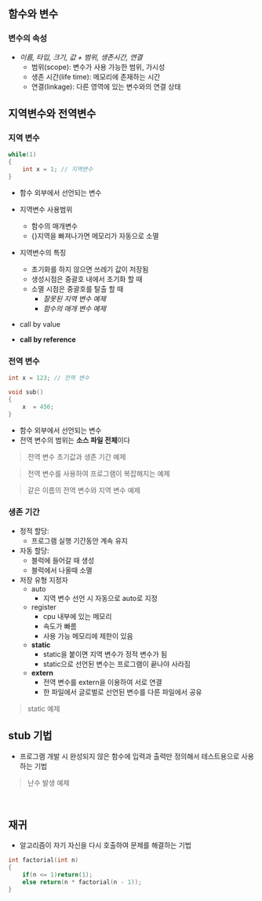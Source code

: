 ## 함수와 변수

### 변수의 속성
- *이름, 타입, 크기, 값 + 범위, 생존시간, 연결*
	- 범위(scope): 변수가 사용 가능한 범위, 가시성
	- 생존 시간(life time): 메모리에 존재하는 시간
	- 연결(linkage): 다른 영역에 있는 변수와의 연결 상태



## 지역변수와 전역변수

### 지역 변수 
```c
while(1)
{
	int x = 1; // 지역변수
}
```
- 함수 외부에서 선언되는 변수
- 지역변수 사용범위
	- 함수의 매개변수
	- {}지역을 빠져나가면 메모리가 자동으로 소멸

- 지역변수의 특징
	- 초기화를 하지 않으면 쓰레기 값이 저장됨
	- 생성시점은 중괄호 내에서 초기화 할 때
	- 소멸 시점은 중괄호를 탈출 할 때
		- *잘못된 지역 변수 예제*
		- *함수의 매개 변수 예제*
- call by value
- **call by reference**

### 전역 변수
```c
int x = 123; // 전역 변수

void sub()
{
	x  = 456;
}
```
- 함수 외부에서 선언되는 변수
- 전역 변수의 범위는 **소스 파일 전체**이다
> 전역 변수 초기값과 생존 기간 예제

> 전역 변수를 사용하여 프로그램이 복잡해지는 예제

> 같은 이름의 전역 변수와 지역 변수 예제

### 생존 기간
- 정적 할당:
	- 프로그램 실행 기간동안 계속 유지
- 자동 할당:
	- 블럭에 들어갈 때 생성
	- 블럭에서 나올때 소멸
- 저장 유형 지정자
	- auto
		- 지역 변수 선언 시 자동으로 auto로 지정
	- register
		- cpu 내부에 있는 메모리
		- 속도가 빠름
		- 사용 가능 메모리에 제한이 있음
	- **static**
		- static을 붙이면 지역 변수가 정적 변수가 됨
		- static으로 선언된 변수는 프로그램이 끝나야 사라짐
	- **extern**
		- 전역 변수를 extern을 이용하여 서로 연결
		- 한 파일에서 글로벌로 선언된 변수를 다른 파일에서 공유
> static 예제



## stub 기법
- 프로그램 개발 시 완성되지 않은 함수에 입력과 출력만 정의해서 테스트용으로 사용하는 기법

> 난수 발생 예제
<br>

## 재귀

- 알고리즘이 자기 자신을 다시 호출하여 문제를 해결하는 기법
```c
int factorial(int n)
{
	if(n <= 1)return(1);
	else return(n * factorial(n - 1)); 
}
```

